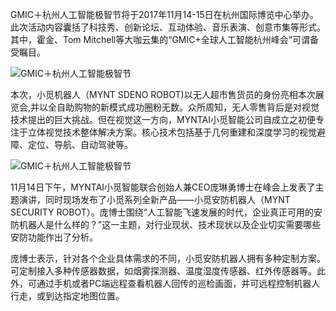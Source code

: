 <!--
author: MYNTAI
head: http://www.slightech.com/ico/favicon.png
date: 2017-11-15
title: GMIC＋杭州人工智能极智节  小觅安防机器人震撼发布
tags: 小觅机器人
category: 小觅机器人
status: publish
language: cn
summary: GMIC＋杭州人工智能极智节将于2017年11月14-15日在杭州国际博览中心举办。此次活动内容囊括了科技秀、创新论坛、互动体验、音乐表演、创意市集等形式。其中，霍金、Tom Mitchell等大咖云集的“GMIC+全球人工智能杭州峰会”可谓备受瞩目......
-->

GMIC＋杭州人工智能极智节将于2017年11月14-15日在杭州国际博览中心举办。此次活动内容囊括了科技秀、创新论坛、互动体验、音乐表演、创意市集等形式。其中，霍金、Tom Mitchell等大咖云集的“GMIC+全球人工智能杭州峰会”可谓备受瞩目。

![GMIC＋杭州人工智能极智节](https://static.slightech.com/img/news/GMIC-HZ-1.jpg) 

本次，小觅机器人（MYNT SDENO ROBOT)以无人超市售货员的身份亮相本次展览会,并以全自助购物的新模式成功圈粉无数。众所周知，无人零售背后是对视觉技术提出的巨大挑战。但在视觉这一方向，MYNTAI小觅智能公司自成立之初便专注于立体视觉技术整体解决方案。核心技术包括基于几何重建和深度学习的视觉避障、定位、导航、自动驾驶等。

![GMIC＋杭州人工智能极智节](https://static.slightech.com/img/news/GMIC-HZ-2.jpg) 

11月14日下午，MYNTAI小觅智能联合创始人兼CEO庞琳勇博士在峰会上发表了主题演讲，同时现场发布了小觅系列全新产品——小觅安防机器人（MYNT SECURITY ROBOT）。庞博士围绕“人工智能飞速发展的时代，企业真正可用的安防机器人是什么样的？”这一主题，对行业现状、技术现状以及企业切实需要哪些安防功能作出了分析。

庞博士表示，针对各个企业具体需求的不同，小觅安防机器人拥有多种定制方案。可定制接入多种传感器数据，如烟雾探测器、温度湿度传感器、红外传感器等。此外，可通过手机或者PC端远程查看机器人回传的巡检画面，并可远程控制机器人行走，或到达指定地图位置。